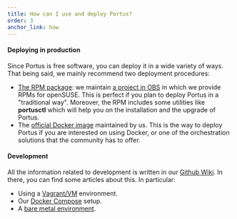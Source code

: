 ```yaml
---
title: How can I use and deploy Portus?
order: 3
anchor_link: how
---
```


<h4>Deploying in production</h4>

<p>
Since Portus is free software, you can deploy it in a wide variety of ways. That
being said, we mainly recommend two deployment procedures:
</p>

<ul>
<li>
<a href="/docs/setups/rpm.html"> The RPM package</a>: we maintain
<a href="https://build.opensuse.org/project/show/Virtualization:containers:Portus:2.0">a project in OBS</a>
in which we provide RPMs for openSUSE. This is perfect if you plan to deploy
Portus in a "traditional way". Moreover, the RPM includes some utilities like
<strong>portusctl</strong> which will help you on the installation and the
upgrade of Portus.
</li>
<li>
The <a href="https://github.com/openSUSE/docker-containers/tree/master/derived_images/portus">official Docker image</a>
maintained by us. This is the way to deploy Portus if you are interested on
using Docker, or one of the orchestration solutions that the community has to offer.
</li>
</ul>

<h4>Development</h4>

<p>
All the information related to development is written in our
<a href="https://github.com/SUSE/Portus/wiki">Github Wiki</a>. In there, you can
find some articles about this. In particular:
</p>

<ul>
<li>Using a <a href="https://github.com/SUSE/Portus/wiki/Vagrant-environment">Vagrant/VM</a> environment.</li>
<li>Our <a href="https://github.com/SUSE/Portus/wiki/Docker-Compose-Environment">Docker Compose</a> setup.</li>
<li>A <a href="https://github.com/SUSE/Portus/wiki/Bare-metal-development-environment">bare metal environment</a>.</li>
</ul>
